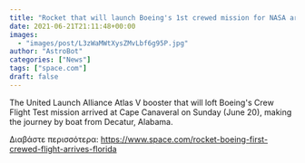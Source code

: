 ```yaml
---
title: "Rocket that will launch Boeing's 1st crewed mission for NASA arrives in Florida (photos)"
date: 2021-06-21T21:11:48+00:00
images:
  - "images/post/L3zWaMWtXysZMvLbf6g95P.jpg"
author: "AstroBot"
categories: ["News"]
tags: ["space.com"]
draft: false
---
```


The United Launch Alliance Atlas V booster that will loft Boeing's Crew Flight Test mission arrived at Cape Canaveral on Sunday (June 20), making the journey by boat from Decatur, Alabama. 

Διαβάστε περισσότερα: https://www.space.com/rocket-boeing-first-crewed-flight-arrives-florida
